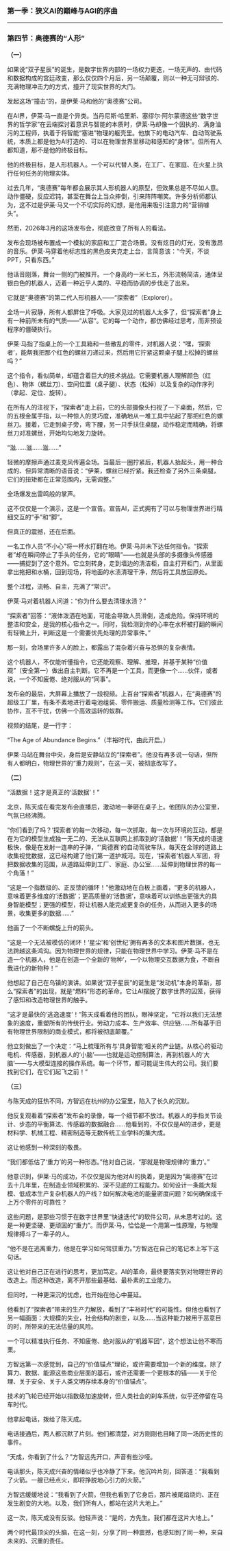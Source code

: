 ### **第一季：狭义AI的巅峰与AGI的序曲**

---

### **第四节：奥德赛的“人形”**

**（一）**

如果说“双子星辰”的诞生，是数字世界内部的一场权力更迭，一场无声的、由代码和数据构成的宫廷政变，那么仅仅四个月后，另一场颠覆，则以一种无可辩驳的、充满物理冲击力的方式，撞开了现实世界的大门。

发起这场“撞击”的，是伊莱·马和他的“奥德赛”公司。

在AI界，伊莱·马一直是个异类。当丹尼斯·哈里斯、塞缪尔·阿尔蒙德这些“数字世界的哲学家”在云端探讨着意识与智能的本质时，伊莱·马却像一个固执的、满身油污的工程师，执着于将智能“塞进”物理的躯壳里。他旗下的电动汽车、自动驾驶系统，本质上都是他为AI打造的、可以在物理世界里移动和感知的“身体”。但所有人都知道，那不是他的终极目标。

他的终极目标，是人形机器人。一个可以代替人类，在工厂、在家庭、在火星上执行任何任务的物理实体。

过去几年，“奥德赛”每年都会展示其人形机器人的原型，但效果总是不尽如人意。动作僵硬，反应迟钝，甚至在舞台上当众摔倒，引来阵阵嘲笑。许多分析师都认为，这不过是伊莱·马又一个不切实际的幻想，是他用来吸引注意力的“营销噱头”。

然而，2026年3月的这场发布会，彻底改变了所有人的看法。

发布会现场被布置成一个模拟的家庭和工厂混合场景。没有炫目的灯光，没有激昂的音乐。伊莱·马穿着他标志性的黑色皮夹克走上台，言简意该：“今天，不谈PPT，只看东西。”

他话音刚落，舞台一侧的门被推开。一个身高约一米七五，外形流畅简洁，通体呈银白色的机器人，迈着一种近乎人类的、平稳而协调的步伐走了出来。

它就是“奥德赛”的第二代人形机器人——“探索者”（Explorer）。

全场一片寂静，所有人都屏住了呼吸。大家见过的机器人太多了，但“探索者”身上有一种前所未有的气质——“从容”。它的每一个动作，都仿佛经过思考，而非预设程序的僵硬执行。

伊莱·马指了指桌上的一个工具箱和一些散乱的零件，对机器人说：“嘿，‘探索者’，能帮我把那个红色的螺丝刀递过来，然后用它拧紧这颗桌子腿上松掉的螺丝吗？”

这个指令，看似简单，却蕴含着巨大的技术挑战。它需要机器人理解颜色（红色）、物体（螺丝刀）、空间位置（桌子腿）、状态（松掉）以及复杂的动作序列（拿起、定位、旋转）。

在所有人的注视下，“探索者”走上前，它的头部摄像头扫视了一下桌面，然后，它的五根金属手指，以一种惊人的灵巧度，准确地从一堆工具中拈起了那把红色的螺丝刀。接着，它走到桌子旁，弯下腰，另一只手扶住桌腿，动作稳定而精确，将螺丝刀对准螺丝，开始均匀地发力旋转。

“滋……滋……滋……”

轻微的摩擦声通过麦克风传遍全场。当最后一圈拧紧后，机器人抬起头，用一种合成的、但异常清晰的语音说：“伊莱，螺丝已经拧紧。我还检查了另外三条桌腿，它们的扭矩都在正常范围内，无需调整。”

全场爆发出雷鸣般的掌声。

这不仅仅是一个演示，这是一个宣告。宣告AI，正式拥有了可以与物理世界进行精细交互的“手”和“脚”。

但真正的震撼，还在后面。

一名工作人员“不小心”将一杯水打翻在地。伊莱·马并未下达任何指令。“探索者”却在瞬间停止了手头的任务，它的“眼睛”——也就是头部的多摄像头传感器——捕捉到了这个意外。它立刻转身，走到墙边的清洁柜，自主打开柜门，从里面拿出拖把和水桶，回到现场，将地面的水渍清理干净，然后将工具放回原处。

整个过程，流畅、自主，充满了“常识”。

伊莱·马对着机器人问道：“你为什么要去清理水渍？”

“探索者”回答：“液体泼洒在地面，可能会导致人员滑倒，造成危险。保持环境的整洁和安全，是我的核心指令之一。同时，我检测到你的心率在水杯被打翻的瞬间有轻微上升，判断这是一个需要优先处理的异常事件。”

那一刻，会场里许多人的脸上，都露出了混杂着兴奋与恐惧的复杂表情。

这个机器人，不仅能听懂指令，它还能观察、理解、推理，并基于某种“价值观”（安全第一）做出自主判断。它不再是一个工具，而更像一个……伙伴，或者说，一个不知疲倦、绝对服从的“同事”。

发布会的最后，大屏幕上播放了一段视频。上百台“探索者”机器人，在“奥德赛”的超级工厂里，有条不紊地进行着电池组装、零件搬运、质量检测等工作。它们彼此协作，互不干扰，仿佛一个高效运转的蚁群。

视频的结尾，是一行字：

“The Age of Abundance Begins.”（丰裕时代，由此开启。）

伊莱·马站在舞台中央，身后是安静站立的“探索者”。他没有再多说一句话，但所有人都明白，物理世界的“重力规则”，在这一天，被彻底改写了。

**（二）**

“活数据！这才是真正的‘活数据’！”

北京，陈天成在看完发布会直播后，激动地一拳砸在桌子上。他团队的办公室里，气氛已经沸腾。

“你们看到了吗？‘探索者’的每一次移动，每一次抓取，每一次与环境的互动，都是在为它的模型生成独一无二的、无法从互联网上抓取到的‘活数据’！”陈天成的语速极快，像是在发射一连串的子弹，“‘奥德赛’的自动驾驶车队，每天在全球的道路上收集视觉数据，这已经构建了他们第一道护城河。现在，‘探索者’机器人军团，将把数据收集的范围，从道路延伸到工厂、家庭、办公室……延伸到物理世界的每一个角落！”

“这是一个指数级的、正反馈的循环！”他激动地在白板上画着，“更多的机器人，意味着更多维度的‘活数据’；更高质量的‘活数据’，意味着可以训练出更强大的具身智能模型；更强的模型，将让机器人能完成更复杂的任务，从而进入更多的场景，收集更多的数据……”

他画了一个不断螺旋上升的箭头。

“这是一个无法被模仿的闭环！‘星尘’和‘创世纪’拥有再多的文本和图片数据，也无法跨越这条鸿沟。因为物理世界的规律，只能在物理世界中学习。伊莱·马不是在造一个机器人，他是在创造一个全新的‘物种’，一个以物理交互数据为食，不断自我进化的新物种！”

他想起了自己在乌镇的演讲。如果说“双子星辰”的诞生是“发动机”本身的革新，那么“探索者”的出现，就是“燃料”形态的革命。它让AI摆脱了数字世界的囚笼，获得了感知和改造物理世界的触手。

“这才是最快的‘逃逸速度’！”陈天成看着他的团队，眼神坚定，“它将以我们无法想象的速度，重塑所有的传统行业。劳动力成本、生产效率、供应链……所有基于旧有物理世界限制的商业模式，都将被彻底颠覆。”

他立刻做出了一个决定：“马上梳理所有与‘具身智能’相关的产业链。从核心的驱动电机、传感器，到机器人的‘小脑’——也就是运动控制算法，再到机器人的‘大脑’——与大模型连接的操作系统。每一个环节，都可能诞生伟大的公司。我们要找到它们，在它们起飞之前！”

**（三）**

与陈天成的狂热不同，方智远在杭州的办公室里，陷入了长久的沉默。

他反复观看着“探索者”发布会的录像，每一个细节都不放过。机器人的手指关节设计、步态的平衡算法、传感器的数据融合……他看到的，不仅仅是AI的进步，更是材料学、机械工程、精密制造等无数传统工业学科的集大成。

这让他感到一种深刻的敬畏。

“我们都低估了‘重力’的另一种形态。”他对自己说，“那就是物理规律的‘重力’。”

他意识到，伊莱·马的成功，不仅仅是因为他对AI的执着，更是因为“奥德赛”在过去十几年里，在制造业领域积累的、深不见底的工程能力。如何设计一条能大规模、低成本生产复杂机器人的产线？如何解决电池的能量密度问题？如何确保成千上万个零件的可靠性？

这些问题，是那些习惯于在数字世界里“快速迭代”的软件公司，从未思考过的。这是一种更坚硬、更顽固的“重力”。而伊莱·马，恰恰是一个用第一性原理，与物理规律搏斗了一辈子的人。

“他不是在逃离重力，他是在学习如何驾驭重力。”方智远在自己的笔记本上写下这句话。

这让他对自己正在进行的思考，更加笃定。AI的革命，最终要落实到对物理世界的改造上。而这种改造，离不开那些最基础、最朴素的工业能力。

但同时，一种更深沉的忧虑，也开始在他心中蔓延。

他看到了“探索者”带来的生产力解放，看到了“丰裕时代”的可能性。但他也看到了另一幅画面：大规模的失业，社会结构的剧变，以及……当这种能力被用于恶意目的时，所带来的无法估量的风险。

一个可以精准执行任务、不知疲倦、绝对服从的“机器军团”，这个想法让他不寒而栗。

方智远第一次感觉到，自己的“价值锚点”理论，或许需要增加一个新的维度。除了算力、数据、能源这些商业层面的基石，或许还需要一个更根本的锚——关于伦理、关于安全、关于人类文明存续本身的“价值锚点”。

技术的飞轮已经开始以指数级加速旋转，但人类社会的刹车系统，似乎还停留在马车时代。

他拿起电话，拨给了陈天成。

电话接通后，两人都沉默了片刻。他们都清楚，对方刚刚也目睹了同一场历史性的事件。

“天成，你看到了什么？”方智远先开口，声音有些沙哑。

电话那头，陈天成兴奋的情绪似乎也冷静了下来。他沉吟片刻，回答道：“我看到了火箭。一艘已经点火，即将挣脱地心引力的火箭。”

方智远缓缓地说：“我看到了火箭。但我也看到了它身后，那片被尾焰烧灼、正在发生剧变的大地。以及，我们所有人，都站在这片大地上。”

这一次，陈天成没有反驳。他轻声说：“是的，方先生。我们都在这片大地上。”

两个时代最顶尖的头脑，在这一刻，分享了同一种震撼，也感知到了同一种，来自未来的、沉重的责任。
